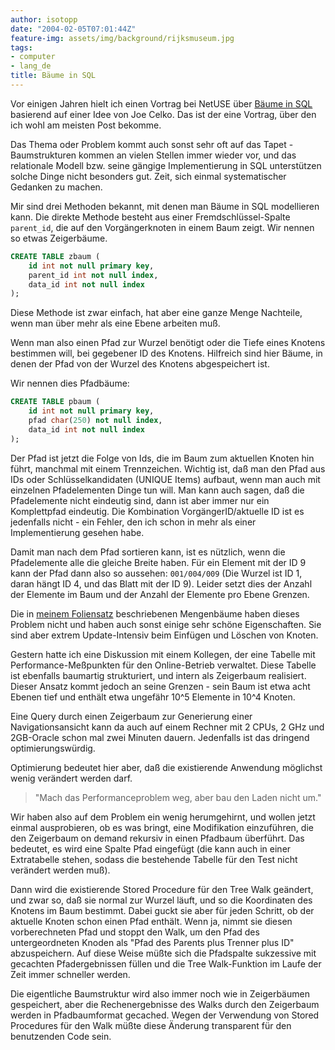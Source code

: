 ```yaml
---
author: isotopp
date: "2004-02-05T07:01:44Z"
feature-img: assets/img/background/rijksmuseum.jpg
tags:
- computer
- lang_de
title: Bäume in SQL
---
```


Vor einigen Jahren hielt ich einen Vortrag bei NetUSE über 
[Bäume in SQL](http://koehntopp.de/kris/artikel/sql-self-references/)
basierend auf einer Idee von Joe Celko. 
Das ist der eine Vortrag, über den ich wohl am meisten Post bekomme.

Das Thema oder Problem kommt auch sonst sehr oft auf das Tapet - Baumstrukturen kommen an vielen Stellen immer wieder vor, und das relationale Modell bzw. seine gängige Implementierung in SQL unterstützen solche Dinge nicht besonders gut. 
Zeit, sich einmal systematischer Gedanken zu machen.

Mir sind drei Methoden bekannt, mit denen man Bäume in SQL modellieren kann. 
Die direkte Methode besteht aus einer Fremdschlüssel-Spalte `parent_id`, die auf den Vorgängerknoten in einem Baum zeigt. 
Wir nennen so etwas Zeigerbäume. 

```sql
CREATE TABLE zbaum (
    id int not null primary key,
    parent_id int not null index,
    data_id int not null index
);
```

Diese Methode ist zwar einfach, hat aber eine ganze Menge Nachteile, wenn man über mehr als eine Ebene arbeiten muß.

Wenn man also einen Pfad zur Wurzel benötigt oder die Tiefe eines Knotens bestimmen will, bei gegebener ID des Knotens.
Hilfreich sind hier Bäume, in denen der Pfad von der Wurzel des Knotens abgespeichert ist.

Wir nennen dies Pfadbäume:

```sql
CREATE TABLE pbaum (
    id int not null primary key,
    pfad char(250) not null index,
    data_id int not null index
);
```

Der Pfad ist jetzt die Folge von Ids, die im Baum zum aktuellen Knoten hin führt, manchmal mit einem Trennzeichen.
Wichtig ist, daß man den Pfad aus IDs oder Schlüsselkandidaten (UNIQUE Items) aufbaut, wenn man auch mit einzelnen Pfadelementen Dinge tun will.
Man kann auch sagen, daß die Pfadelemente nicht eindeutig sind, dann ist aber immer nur ein Komplettpfad eindeutig.
Die Kombination VorgängerID/aktuelle ID ist es jedenfalls nicht - ein Fehler, den ich schon in mehr als einer Implementierung gesehen habe. 

Damit man nach dem Pfad sortieren kann, ist es nützlich, wenn die Pfadelemente alle die gleiche Breite haben.
Für ein Element mit der ID 9 kann der Pfad dann also so aussehen:
`001/004/009` 
(Die Wurzel ist ID 1, daran hängt ID 4, und das Blatt mit der ID 9).
Leider setzt dies der Anzahl der Elemente im Baum und der Anzahl der Elemente pro Ebene Grenzen.

Die in 
[meinem Foliensatz](http://koehntopp.de/kris/artikel/sql-self-references/) beschriebenen Mengenbäume haben dieses Problem nicht und haben auch sonst einige sehr schöne Eigenschaften. 
Sie sind aber extrem Update-Intensiv beim Einfügen und Löschen von Knoten.

Gestern hatte ich eine Diskussion mit einem Kollegen, der eine Tabelle mit Performance-Meßpunkten für den Online-Betrieb verwaltet. 
Diese Tabelle ist ebenfalls baumartig strukturiert, und intern als Zeigerbaum realisiert.
Dieser Ansatz kommt jedoch an seine Grenzen - sein Baum ist etwa acht Ebenen tief und enthält etwa ungefähr 10^5 Elemente in 10^4 Knoten.

Eine Query durch einen Zeigerbaum zur Generierung einer Navigationsansicht kann da auch auf einem Rechner mit 2 CPUs, 2 GHz und 2GB-Oracle schon mal zwei Minuten dauern.
Jedenfalls ist das dringend optimierungswürdig.

Optimierung bedeutet hier aber, daß die existierende Anwendung möglichst wenig verändert werden darf. 

> "Mach das Performanceproblem weg, aber bau den Laden nicht um."

Wir haben also auf dem Problem ein wenig herumgehirnt, und wollen jetzt einmal ausprobieren, ob es was bringt, eine Modifikation einzuführen, die den Zeigerbaum on demand rekursiv in einen Pfadbaum überführt.
Das bedeutet, es wird eine Spalte Pfad eingefügt (die kann auch in einer Extratabelle stehen, sodass die bestehende Tabelle für den Test nicht verändert werden muß). 

Dann wird die existierende Stored Procedure für den Tree Walk geändert, und zwar so, daß sie normal zur Wurzel läuft, und so die Koordinaten des Knotens im Baum bestimmt.
Dabei guckt sie aber für jeden Schritt, ob der aktuelle Knoten schon einen Pfad enthält. 
Wenn ja, nimmt sie diesen vorberechneten Pfad und stoppt den Walk, um den Pfad des untergeordneten Knoden als "Pfad des Parents plus Trenner plus ID" abzuspeichern.
Auf diese Weise müßte sich die Pfadspalte sukzessive mit gecachten Pfadergebnissen füllen und die Tree Walk-Funktion im Laufe der Zeit immer schneller werden.

Die eigentliche Baumstruktur wird also immer noch wie in Zeigerbäumen gespeichert, aber die Rechenergebnisse des Walks durch den Zeigerbaum werden in Pfadbaumformat gecached.
Wegen der Verwendung von Stored Procedures für den Walk müßte diese Änderung transparent für den benutzenden Code sein.
